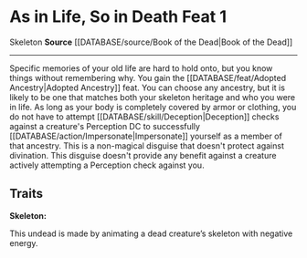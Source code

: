 ﻿---
feat: As in Life, So in Death
id: '3532'
level: '1'
name: As in Life, So in Death
rarity: Common
source: '[[DATABASE/source/Book of the Dead|Book of the Dead]]'
trait:
- '[[DATABASE/trait/Skeleton|Skeleton]]'
type: Feat

---
# As in Life, So in Death <span class="item-type">Feat 1</span>

<span class="item-trait">Skeleton</span>
**Source** [[DATABASE/source/Book of the Dead|Book of the Dead]]

---
Specific memories of your old life are hard to hold onto, but you know things without remembering why. You gain the [[DATABASE/feat/Adopted Ancestry|Adopted Ancestry]] feat. You can choose any ancestry, but it is likely to be one that matches both your skeleton heritage and who you were in life. As long as your body is completely covered by armor or clothing, you do not have to attempt [[DATABASE/skill/Deception|Deception]] checks against a creature's Perception DC to successfully [[DATABASE/action/Impersonate|Impersonate]] yourself as a member of that ancestry. This is a non-magical disguise that doesn't protect against divination. This disguise doesn't provide any benefit against a creature actively attempting a Perception check against you.

## Traits

**Skeleton:**

This undead is made by animating a dead creature’s skeleton with negative energy.